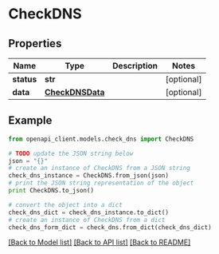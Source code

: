 # CheckDNS


## Properties
Name | Type | Description | Notes
------------ | ------------- | ------------- | -------------
**status** | **str** |  | [optional] 
**data** | [**CheckDNSData**](CheckDNSData.md) |  | [optional] 

## Example

```python
from openapi_client.models.check_dns import CheckDNS

# TODO update the JSON string below
json = "{}"
# create an instance of CheckDNS from a JSON string
check_dns_instance = CheckDNS.from_json(json)
# print the JSON string representation of the object
print CheckDNS.to_json()

# convert the object into a dict
check_dns_dict = check_dns_instance.to_dict()
# create an instance of CheckDNS from a dict
check_dns_form_dict = check_dns.from_dict(check_dns_dict)
```
[[Back to Model list]](../README.md#documentation-for-models) [[Back to API list]](../README.md#documentation-for-api-endpoints) [[Back to README]](../README.md)


